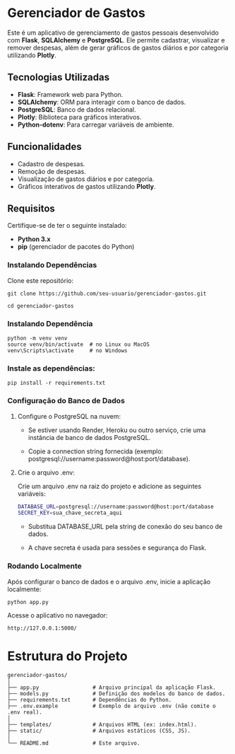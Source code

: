 # Gerenciador de Gastos

Este é um aplicativo de gerenciamento de gastos pessoais desenvolvido com **Flask**, **SQLAlchemy** e **PostgreSQL**. Ele permite cadastrar, visualizar e remover despesas, além de gerar gráficos de gastos diários e por categoria utilizando **Plotly**.

## Tecnologias Utilizadas

- **Flask**: Framework web para Python.
- **SQLAlchemy**: ORM para interagir com o banco de dados.
- **PostgreSQL**: Banco de dados relacional.
- **Plotly**: Biblioteca para gráficos interativos.
- **Python-dotenv**: Para carregar variáveis de ambiente.

## Funcionalidades

- Cadastro de despesas.
- Remoção de despesas.
- Visualização de gastos diários e por categoria.
- Gráficos interativos de gastos utilizando **Plotly**.

## Requisitos

Certifique-se de ter o seguinte instalado:

- **Python 3.x**
- **pip** (gerenciador de pacotes do Python)

### Instalando Dependências

Clone este repositório:

```
git clone https://github.com/seu-usuario/gerenciador-gastos.git

cd gerenciador-gastos
```
### Instalando Dependência

```
python -m venv venv
source venv/bin/activate  # no Linux ou MacOS
venv\Scripts\activate     # no Windows
```
### Instale as dependências:

```
pip install -r requirements.txt
```

### Configuração do Banco de Dados

1. Configure o PostgreSQL na nuvem:

    * Se estiver usando Render, Heroku ou outro serviço, crie uma instância de banco de dados PostgreSQL.

    * Copie a connection string fornecida (exemplo: postgresql://username:password@host:port/database).

2. Crie o arquivo .env:

    Crie um arquivo .env na raiz do projeto e adicione as seguintes variáveis:

    ```bash
    DATABASE_URL=postgresql://username:password@host:port/database
    SECRET_KEY=sua_chave_secreta_aqui
    ```
    * Substitua DATABASE_URL pela string de conexão do seu banco de dados.

    * A chave secreta é usada para sessões e segurança do Flask.

### Rodando Localmente

Após configurar o banco de dados e o arquivo .env, inicie a aplicação localmente:

```
python app.py
```

Acesse o aplicativo no navegador:

```
http://127.0.0.1:5000/
```

# Estrutura do Projeto
```
gerenciador-gastos/
│
├── app.py                 # Arquivo principal da aplicação Flask.
├── models.py              # Definição dos modelos do banco de dados.
├── requirements.txt       # Dependências do Python.
├── .env.example           # Exemplo de arquivo .env (não comite o .env real).
│
├── templates/             # Arquivos HTML (ex: index.html).
├── static/                # Arquivos estáticos (CSS, JS).
│
└── README.md              # Este arquivo.
```

